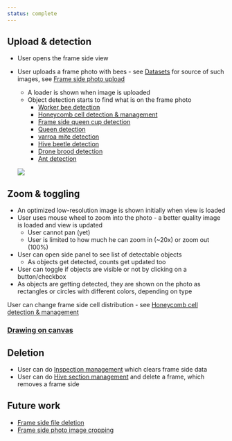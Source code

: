 ```yaml
---
status: complete
---
```


## Upload & detection

- User opens the frame side view
    
- User uploads a frame photo with bees - see [Datasets](https://www.notion.so/Datasets-d3ca2719238d4c6b80226c58ea38fb50?pvs=21) for source of such images, see [Frame side photo upload](https://www.notion.so/Frame-side-photo-upload-c9d3df6f053e41bbb7b8414b7c2bb397?pvs=21)
    
    - A loader is shown when image is uploaded
    - Object detection starts to find what is on the frame photo
        - [Worker bee detection](https://www.notion.so/Worker-bee-detection-3927d59c9f0e465db0ec11b7832ebd18?pvs=21)
        - [Honeycomb cell detection & management](https://www.notion.so/Honeycomb-cell-detection-management-e9ff03128cdb489293737b8a4c1e7098?pvs=21)
        - [Frame side queen cup detection](https://www.notion.so/Frame-side-queen-cup-detection-fcbfae08a5b24ff385e0348214e66414?pvs=21)
        - [Queen detection](https://www.notion.so/Queen-detection-6efc6b5e9eac4d79a622abb89abdfde9?pvs=21)
        - [varroa mite detection](https://www.notion.so/varroa-mite-detection-6cff0cdb639d44a19038491cdb4655b6?pvs=21)
        - [Hive beetle detection](https://www.notion.so/Hive-beetle-detection-1ab04994064d4c40b53862a724161dfd?pvs=21)
        - [Drone brood detection](https://www.notion.so/Drone-brood-detection-4f454aec03b44eddb80d29827fde7e6d?pvs=21)
        - [Ant detection](https://www.notion.so/Ant-detection-79d34a890ccf42218a4b03ce2ec212dd?pvs=21)

	![](../../../img/Screenshot%202024-07-11%20at%2000.18.52.png)
## Zoom & toggling

- An optimized low-resolution image is shown initially when view is loaded
- User uses mouse wheel to zoom into the photo - a better quality image is loaded and view is updated
    - User cannot pan (yet)
    - User is limited to how much he can zoom in (~20x) or zoom out (100%)
- User can open side panel to see list of detectable objects
    - As objects get detected, counts get updated too
- User can toggle if objects are visible or not by clicking on a button/checkbox
- As objects are getting detected, they are shown on the photo as rectangles or circles with different colors, depending on type

User can change frame side cell distribution - see [Honeycomb cell detection & management](https://www.notion.so/Honeycomb-cell-detection-management-e9ff03128cdb489293737b8a4c1e7098?pvs=21)

### [Drawing on canvas](https://www.notion.so/Drawing-on-canvas-e704bc7a91654ff9b7f456d5733eb76b?pvs=21)

## Deletion

- User can do [Inspection management](https://www.notion.so/Inspection-management-91984eebbfde4a52a5d9a3836a6a998e?pvs=21) which clears frame side data
- User can do [Hive section management](https://www.notion.so/Hive-section-management-bb1c977aeb0b4972a116754f6c07955a?pvs=21) and delete a frame, which removes a frame side

## Future work

- [Frame side file deletion](https://www.notion.so/Frame-side-file-deletion-8b6b157361834f77b28be207cd74d97e?pvs=21)
- [Frame side photo image cropping](https://www.notion.so/Frame-side-photo-image-cropping-afd296e03d564e0d8dd17d4c89ab53ac?pvs=21)